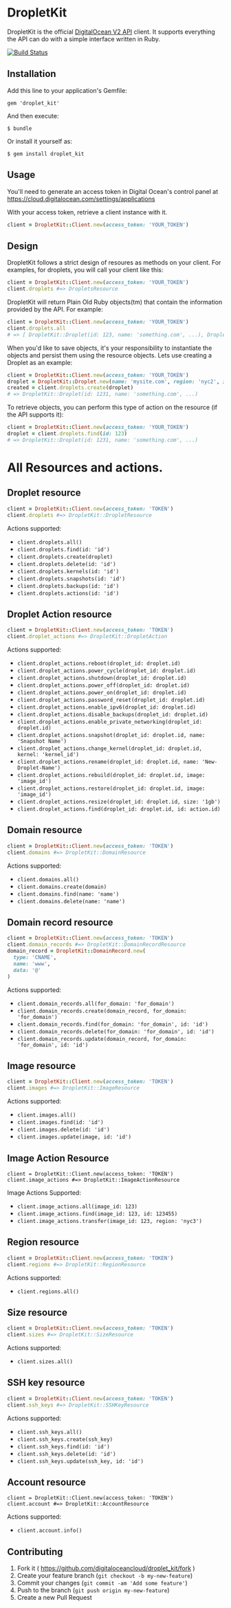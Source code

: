 # DropletKit

DropletKit is the official [DigitalOcean V2 API](https://developers.digitalocean.com/v2/) client. It supports everything the API can do with a simple interface written in Ruby.

[![Build Status](https://travis-ci.org/digitalocean/droplet_kit.svg?branch=master)](https://travis-ci.org/digitalocean/droplet_kit)

## Installation

Add this line to your application's Gemfile:

    gem 'droplet_kit'

And then execute:

    $ bundle

Or install it yourself as:

    $ gem install droplet_kit

## Usage

You'll need to generate an access token in Digital Ocean's control panel at https://cloud.digitalocean.com/settings/applications

With your access token, retrieve a client instance with it.

```ruby
client = DropletKit::Client.new(access_token: 'YOUR_TOKEN')
```

## Design

DropletKit follows a strict design of resoures as methods on your client. For examples, for droplets, you will call your client like this:

```ruby
client = DropletKit::Client.new(access_token: 'YOUR_TOKEN')
client.droplets #=> DropletsResource
```

DropletKit will return Plain Old Ruby objects(tm) that contain the information provided by the API. For example:

```ruby
client = DropletKit::Client.new(access_token: 'YOUR_TOKEN')
client.droplets.all
# => [ DropletKit::Droplet(id: 123, name: 'something.com', ...), DropletKit::Droplet(id: 1066, name: 'bunk.com', ...) ]
```

When you'd like to save objects, it's your responsibility to instantiate the objects and persist them using the resource objects. Lets use creating a Droplet as an example:

```ruby
client = DropletKit::Client.new(access_token: 'YOUR_TOKEN')
droplet = DropletKit::Droplet.new(name: 'mysite.com', region: 'nyc2', image: 'ubuntu-14-04-x64', size: '512mb')
created = client.droplets.create(droplet)
# => DropletKit::Droplet(id: 1231, name: 'something.com', ...)
```

To retrieve objects, you can perform this type of action on the resource (if the API supports it):

```ruby
client = DropletKit::Client.new(access_token: 'YOUR_TOKEN')
droplet = client.droplets.find(id: 123)
# => DropletKit::Droplet(id: 1231, name: 'something.com', ...)
```

# All Resources and actions.

## Droplet resource

```ruby
client = DropletKit::Client.new(access_token: 'TOKEN')
client.droplets #=> DropletKit::DropletResource
```

Actions supported:

* `client.droplets.all()`
* `client.droplets.find(id: 'id')`
* `client.droplets.create(droplet)`
* `client.droplets.delete(id: 'id')`
* `client.droplets.kernels(id: 'id')`
* `client.droplets.snapshots(id: 'id')`
* `client.droplets.backups(id: 'id')`
* `client.droplets.actions(id: 'id')`

## Droplet Action resource

```ruby
client = DropletKit::Client.new(access_token: 'TOKEN')
client.droplet_actions #=> DropletKit::DropletAction
```

Actions supported:

* `client.droplet_actions.reboot(droplet_id: droplet.id)`
* `client.droplet_actions.power_cycle(droplet_id: droplet.id)`
* `client.droplet_actions.shutdown(droplet_id: droplet.id)`
* `client.droplet_actions.power_off(droplet_id: droplet.id)`
* `client.droplet_actions.power_on(droplet_id: droplet.id)`
* `client.droplet_actions.password_reset(droplet_id: droplet.id)`
* `client.droplet_actions.enable_ipv6(droplet_id: droplet.id)`
* `client.droplet_actions.disable_backups(droplet_id: droplet.id)`
* `client.droplet_actions.enable_private_networking(droplet_id: droplet.id)`
* `client.droplet_actions.snapshot(droplet_id: droplet.id, name: 'Snapshot Name')`
* `client.droplet_actions.change_kernel(droplet_id: droplet.id, kernel: 'kernel_id')`
* `client.droplet_actions.rename(droplet_id: droplet.id, name: 'New-Droplet-Name')`
* `client.droplet_actions.rebuild(droplet_id: droplet.id, image: 'image_id')`
* `client.droplet_actions.restore(droplet_id: droplet.id, image: 'image_id')`
* `client.droplet_actions.resize(droplet_id: droplet.id, size: '1gb')`
* `client.droplet_actions.find(droplet_id: droplet.id, id: action.id)`

## Domain resource

```ruby
client = DropletKit::Client.new(access_token: 'TOKEN')
client.domains #=> DropletKit::DomainResource
```

Actions supported:

* `client.domains.all()`
* `client.domains.create(domain)`
* `client.domains.find(name: 'name')`
* `client.domains.delete(name: 'name')`


## Domain record resource

```ruby
client = DropletKit::Client.new(access_token: 'TOKEN')
client.domain_records #=> DropletKit::DomainRecordResource
domain_record = DropletKit::DomainRecord.new(
  type: 'CNAME',
  name: 'www',
  data: '@'
)
```

Actions supported:

* `client.domain_records.all(for_domain: 'for_domain')`
* `client.domain_records.create(domain_record, for_domain: 'for_domain')`
* `client.domain_records.find(for_domain: 'for_domain', id: 'id')`
* `client.domain_records.delete(for_domain: 'for_domain', id: 'id')`
* `client.domain_records.update(domain_record, for_domain: 'for_domain', id: 'id')`


## Image resource

```ruby
client = DropletKit::Client.new(access_token: 'TOKEN')
client.images #=> DropletKit::ImageResource
```

Actions supported:

* `client.images.all()`
* `client.images.find(id: 'id')`
* `client.images.delete(id: 'id')`
* `client.images.update(image, id: 'id')`


## Image Action Resource

```
client = DropletKit::Client.new(access_token: 'TOKEN')
client.image_actions #=> DropletKit::ImageActionResource
```

Image Actions Supported:

* `client.image_actions.all(image_id: 123)`
* `client.image_actions.find(image_id: 123, id: 123455)`
* `client.image_actions.transfer(image_id: 123, region: 'nyc3')`


## Region resource

```ruby
client = DropletKit::Client.new(access_token: 'TOKEN')
client.regions #=> DropletKit::RegionResource
```

Actions supported:

* `client.regions.all()`


## Size resource

```ruby
client = DropletKit::Client.new(access_token: 'TOKEN')
client.sizes #=> DropletKit::SizeResource
```

Actions supported:

* `client.sizes.all()`


## SSH key resource

```ruby
client = DropletKit::Client.new(access_token: 'TOKEN')
client.ssh_keys #=> DropletKit::SSHKeyResource
```

Actions supported:

* `client.ssh_keys.all()`
* `client.ssh_keys.create(ssh_key)`
* `client.ssh_keys.find(id: 'id')`
* `client.ssh_keys.delete(id: 'id')`
* `client.ssh_keys.update(ssh_key, id: 'id')`

## Account resource

```
client = DropletKit::Client.new(access_token: 'TOKEN')
client.account #=> DropletKit::AccountResource
```

Actions supported:

* `client.account.info()`


## Contributing

1. Fork it ( https://github.com/digitaloceancloud/droplet_kit/fork )
2. Create your feature branch (`git checkout -b my-new-feature`)
3. Commit your changes (`git commit -am 'Add some feature'`)
4. Push to the branch (`git push origin my-new-feature`)
5. Create a new Pull Request
